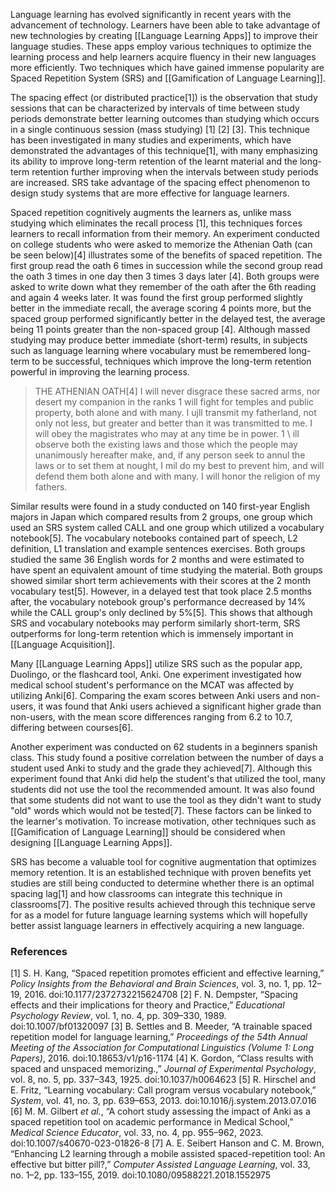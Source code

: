 Language learning has evolved significantly in recent years with the advancement of technology. Learners have been able to take advantage of new technologies by creating [[Language Learning Apps]] to improve their language studies. These apps employ various techniques to optimize the learning process and help learners acquire fluency in their new languages more efficiently. Two techniques which have gained immense popularity are Spaced Repetition System (SRS) and [[Gamification of Language Learning]]. 

The spacing effect (or distributed practice[1]) is the observation that study sessions that can be characterized by intervals of time between study periods demonstrate better learning outcomes than studying which occurs in a single continuous session (mass studying) [1]  [2]  [3]. This technique has been investigated in many studies and experiments, which have demonstrated the advantages of this technique[1], with many emphasizing its ability to improve long-term retention of the learnt material and the long-term retention further improving when the intervals between study periods are increased. SRS take advantage of the spacing effect phenomenon to design study systems that are more effective for language learners. 

Spaced repetition cognitively augments the learners as, unlike mass studying which eliminates the recall process [1], this techniques forces learners to recall information from their memory. An experiment conducted on college students who were asked to memorize the Athenian Oath (can be seen below)[4] illustrates some of the benefits of spaced repetition. The first group read the oath 6 times in succession while the second group read the oath 3 times in one day then 3 times 3 days later [4]. Both groups were asked to write down what they remember of the oath after the 6th reading and again 4 weeks later. It was found the first group performed slightly better in the immediate recall, the average scoring 4 points more, but the spaced group performed significantly better in the delayed test, the average being 11 points greater than the non-spaced group [4]. Although massed studying may produce better immediate (short-term) results, in subjects such as language learning where vocabulary must be remembered long-term to be successful, techniques which improve the long-term retention powerful in improving the learning process. 

> THE ATHENIAN OATH[4]
> I will never disgrace these sacred arms, nor desert my companion in the ranks 1 will fight for temples and public property, both alone and with many. I ujll transmit my fatherland, not only not less, but greater and better than it was transmitted to me. I will obey the magistrates who may at any time be in power. 1 \\ ill observe both the existing laws and those which the people may unanimously hereafter make, and, if any person seek to annul the laws or to set them at nought, I mil do my best to prevent him, and will defend them both alone and with many. I will honor the religion of my fathers.


Similar results were found in a study conducted on 140 first-year English majors in Japan which compared results from 2 groups, one group which used an SRS system called CALL and one group which utilized a vocabulary notebook[5]. The vocabulary notebooks contained part of speech, L2 definition, L1 translation and example sentences exercises. Both groups studied the same 36 English words for 2 months and were estimated to have spent an equivalent amount of time studying the material. Both groups showed similar short term achievements with their scores at the 2 month vocabulary test[5]. However, in a delayed test that took place 2.5 months after, the vocabulary notebook group's performance decreased by 14% while the CALL group's only declined by 5%[5]. This shows that although SRS and vocabulary notebooks may perform similarly short-term, SRS outperforms for long-term retention which is immensely important in [[Language Acquisition]].

Many [[Language Learning Apps]] utilize SRS such as the popular app, Duolingo, or the flashcard tool, Anki. One experiment investigated how medical school student's performance on the MCAT was affected by utilizing Anki[6]. Comparing the exam scores between Anki users and non-users, it was found that Anki users achieved a significant higher grade than non-users, with the mean score differences ranging from 6.2 to 10.7, differing between courses[6]. 

Another experiment was conducted on 62 students in a beginners spanish class. This study found a positive correlation between the number of days a student used Anki to study and the grade they achieved[7]. Although this experiment found that Anki did help the student's that utilized the tool, many students did not use the tool the recommended amount. It was also found that some students did not want to use the tool as they didn't want to study "old" words which would not be tested[7]. These factors can be linked to the learner's motivation. To increase motivation, other techniques such as [[Gamification of Language Learning]] should be considered when designing [[Language Learning Apps]]. 

SRS has become a valuable tool for cognitive augmentation that optimizes memory retention. It is an established technique with proven benefits yet studies are still being conducted to determine whether there is an optimal spacing lag[1] and how classrooms can integrate this technique in classrooms[7]. The positive results achieved through this technique serve for as a model for future language learning systems which will hopefully better assist language learners in effectively acquiring a new language.

### References
[1] S. H. Kang, “Spaced repetition promotes efficient and effective learning,” _Policy Insights from the Behavioral and Brain Sciences_, vol. 3, no. 1, pp. 12–19, 2016. doi:10.1177/2372732215624708
[2] F. N. Dempster, “Spacing effects and their implications for theory and Practice,” _Educational Psychology Review_, vol. 1, no. 4, pp. 309–330, 1989. doi:10.1007/bf01320097
[3] B. Settles and B. Meeder, “A trainable spaced repetition model for language learning,” _Proceedings of the 54th Annual Meeting of the Association for Computational Linguistics (Volume 1: Long Papers)_, 2016. doi:10.18653/v1/p16-1174
[4] K. Gordon, “Class results with spaced and unspaced memorizing.,” _Journal of Experimental Psychology_, vol. 8, no. 5, pp. 337–343, 1925. doi:10.1037/h0064623
[5] R. Hirschel and E. Fritz, “Learning vocabulary: Call program versus vocabulary notebook,” _System_, vol. 41, no. 3, pp. 639–653, 2013. doi:10.1016/j.system.2013.07.016
[6] M. M. Gilbert _et al._, “A cohort study assessing the impact of Anki as a spaced repetition tool on academic performance in Medical School,” _Medical Science Educator_, vol. 33, no. 4, pp. 955–962, 2023. doi:10.1007/s40670-023-01826-8
[7] A. E. Seibert Hanson and C. M. Brown, “Enhancing L2 learning through a mobile assisted spaced-repetition tool: An effective but bitter pill?,” _Computer Assisted Language Learning_, vol. 33, no. 1–2, pp. 133–155, 2019. doi:10.1080/09588221.2018.1552975